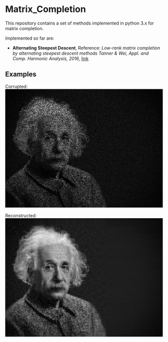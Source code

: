 # Matrix_Completion

This repository contains a set of methods implemented in python 3.x for matrix completion.

Implemented so far are:
  - **Alternating Steepest Descent**, Reference: _Low-rank matrix completion by alternating steepest descent methods
              Tanner & Wei, Appl. and Comp. Harmonic Analysis, 2016_,
              [link](https://people.maths.ox.ac.uk/tanner/papers/TaWei_ASD.pdf)



## Examples
Corrupted:
![alt text](./examples/images/corrupt_0.5_albert-einstein.jpg 'corrupted image')

Reconstructed:
![alt text](./examples/images/reconstructed_0.5_albert-einstein.jpg 'reconstructed image')
